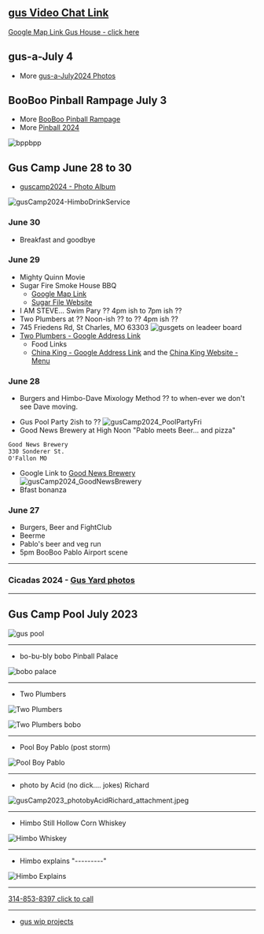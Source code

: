 ## [gus Video Chat Link](https://meet.google.com/zjf-xpvx-cqg)


[Google Map Link Gus House - click here](https://goo.gl/maps/85d9VKYTtEoHTdKJ6)

<!--
- [Click this link](https://meet.google.com/zjf-xpvx-cqg) to join the Video meeting 
- or use any phone ------------- [dial +1 929-324-2085](tel:9293242085)
  - Enter below PIN:
   ```
   464 687 723
   ```
-->
## gus-a-July 4
- More [gus-a-July2024 Photos](https://photos.app.goo.gl/YGpJxWJangXc1TEG9)
  
## BooBoo Pinball Rampage July 3
- More [BooBoo Pinball Rampage](./booboo)
- More [Pinball 2024](https://photos.app.goo.gl/Nep3nuChCkUugCLa8)

![bppbpp](./BooBoo-Gardians-20240703GC.jpg)

## Gus Camp June 28 to 30
- [guscamp2024 - Photo Album](https://photos.app.goo.gl/quMEdVytmvoXmD4v9)

![gusCamp2024-HimboDrinkService](./gusCamp2024-HimboDrinkService.jpg)

### June 30
- Breakfast and goodbye
  
### June 29
- Mighty Quinn Movie
- Sugar Fire Smoke House BBQ
    - [Google Map Link](https://maps.app.goo.gl/JDEhrZ1SKkLqTyhK6)
    - [Sugar File Website](https://sugarfiresmokehouse.com/)
- I AM STEVE... Swim Pary ?? 4pm ish to 7pm ish ??
- Two Plumbers at ?? Noon-ish ?? to ?? 4pm ish ??
- 745 Friedens Rd, St Charles, MO 63303
![gusgets on leadeer board](https://lh3.googleusercontent.com/pw/AP1GczO6uiFV1xN9LCTSIaJOz6mi22Q7PZ1FjrxQnC7Q8HMKUACnZ_1FlV-4AZ1icj3I8BNGmdY1xgq_ccDK_CYSLTpKdoAWcYnwW-SwvA8JCi_WTXon_lN98nV7vmDZfOc8hrZrb0obBvErG7KVCqhP2j6W=w955-h716-s-no-gm?authuser=0)
- [Two Plumbers - Google Address Link](https://maps.app.goo.gl/mdFCKvZWToaYAw8s7)
  - Food Links
  - [China King - Google Address Link](https://maps.app.goo.gl/LKLCgwQsX72iJxeGA) and the [China King Website - Menu](https://chinaking94.com/)

### June 28
- Burgers and Himbo-Dave Mixology Method ?? to when-ever we don't see Dave moving.
<!-- ![gusCamp2024_HimboMixology](./gusCamp2024_HimboMixology.jpg) -->
- Gus Pool Party 2ish to ??
![gusCamp2024_PoolPartyFri](./gusCamp2024_PoolPartyFri.jpg)
- Good News Brewery at High Noon "Pablo meets Beer... and pizza"
```
Good News Brewery
330 Sonderer St.
O'Fallon MO
```
- Google Link to [Good News Brewery](https://maps.app.goo.gl/tYhJg8uMxeXuacpX9)
![gusCamp2024_GoodNewsBrewery](./gusCamp2024_GoodNewsBrewery.jpg)
- Bfast bonanza
  
### June 27
- Burgers, Beer and FightClub
- Beerme
- Pablo's beer and veg run
- 5pm BooBoo Pablo Airport scene
---

### Cicadas 2024 - [Gus Yard photos](https://photos.app.goo.gl/yVqPhNAuAMYbgLX8A)

---

## Gus Camp Pool July 2023

 ![gus pool](gusCamp2023_gusPool_bobo_090abd1d13fb0747615e4b2ce7e8c94ff7ff0266-1.jpeg)

---
- bo-bu-bly bobo Pinball Palace

 ![bobo palace](gusCamp2023_boboPinBallPalace_1fe6aa5017bb5627483611e0d79cefb5cfc76671-1.jpeg)

---
- Two Plumbers

 ![Two Plumbers](./gusCamp2023_TwoPlumbers_PXL_20230729_175618635.jpg)

 ![Two Plumbers bobo](./gusCamp2023_TwoPlumbers_bobo_40989aa28a00451483afec41f7ca2952407549c0-1.jpeg)

---
- Pool Boy Pablo (post storm)

 ![Pool Boy Pablo](./gusCamp2023_PoolBoyPablo_PXL_20230729_234639965.jpg)

---
- photo by Acid (no dick.... jokes) Richard

 ![gusCamp2023_photobyAcidRichard_attachment.jpeg](gusCamp2023_photobyAcidRichard_attachment.jpeg)

---
- Himbo Still Hollow Corn Whiskey

 ![Himbo Whiskey](./gusCamp2023_Himbo_SillHollow_PXL_20230730_000643879.jpg)

---
- Himbo explains "---------"

 ![Himbo Explains](gusCamp2023_HimboExplains_c4e183e86abe9aab22de2e37f6db3d212d6d2c1b-1.jpeg)

<!--
# gus camp 2023 July 27-31
```
gus pool
1605 Summit Estates Drive
O'Fallon, MO  63366
```
-->
<!-- iframe src="https://www.google.com/maps/embed?pb=!1m18!1m12!1m3!1d3108.158334101756!2d-90.76213708800421!3d38.82883455062808!2m3!1f0!2f0!3f0!3m2!1i1024!2i768!4f13.1!3m3!1m2!1s0x87dec54e26a9cdcf%3A0xb89fda7274344df7!2s1605%20Summit%20Estates%20Dr%2C%20O&#39;Fallon%2C%20MO%2063366!5e0!3m2!1sen!2sus!4v1690142251600!5m2!1sen!2sus" width="600" height="450" style="border:0;" allowfullscreen="" loading="lazy" referrerpolicy="no-referrer-when-downgrade"></iframe>
-->


---

[314-853-8397 click to call](tel:314-853-8397)

---

- [gus wip projects](./wip)

<!--
- [Iowa Septic Rules](https://www.iowadnr.gov/Environmental-Protection/Water-Quality/Private-Septic-Systems) 4 houses or 15 people
- [Barndominimum youtube](https://www.youtube.com/watch?v=JvUOujyy9cA)
- [https://blog.christrees.com/tax/](https://blog.christrees.com/tax/)
- [https://blog.christrees.com/farm/llc](https://blog.christrees.com/farm/llc)
- [https://blog.christrees.com/farm/llc-create](https://blog.christrees.com/farm/llc-create)


## Thur July 27 pablo, bobo, trees, gus
- Pablo airport 
- bobo pablo beer and veg (for grill) run ?
- panteras pizza at gus's ? 

## Fri July 28 pablo, bobo, trees, gus, scout, acid, rance
- bfast at tony's diner or lunch at corner pub ?
- sugar fire bbq
- grill
- pool

## Sat July 28 pablo, bobo, trees, sip, gus, scout, acid, rance, himrich
- himrich arrives maybe he meets us at two plumbers
- two plumbers noon - ? hotwings pizza ? lots of food options
- pool and drinks post

## Sun July 29 pablo, bobo, trees, sip, gus, scout, acid, rance, himrich
- a himrich bfast ?
- pool 
-->


<!--

### Chris's blog [http://blog.christrees.com/](http://blog.christrees.com/)

---
- [https://www.cfu.net/tv-internet/tv-service-info/channel-guide](https://www.cfu.net/tv-internet/tv-service-info/channel-guide)
- [cattvwin10 channel map](https://docs.google.com/spreadsheets/d/1wjN1_N5Vjji6NQgE3DXi4D-S76sAHppQrdXsqh5qX2E/edit#gid=0) gus@conversehouse.com

[The Great Toilet Battle - Process not technology a Bill Gates mistake](https://www.youtube.com/watch?v=QKGDl_suBNI)
---

[Steve Gibbson - Sleep site](https://www.grc.com/health/sleep/healthy_sleep_formula.htm)

[Steve Gibbson - Vitamin D](https://www.grc.com/health/vitamin-d.htm)

---

More [Robot hand stuff on Linked-in](https://www.linkedin.com/feed/update/urn:li:activity:6924632966576918528/)

Cart pics here -> [Quantum Cart Pictures and video](https://photos.google.com/share/AF1QipOcmSWVo13AN7-6kMiFAKp3aLQ9WzmFhwPkc6LzjQDhEHbnF65kfic6rTgGdnVzOw?key=MUVOMEpjZC1pYlVNUEZSVWFWWmxIelQ1OUhCTmtB)

![cartid](https://lh3.googleusercontent.com/pw/AM-JKLWYspA9z8prantzjHWwBV5Yuuks2as6twVLfku06-80qOM2Qd2awKgUSdZxssV20-F72SEnOI49sdhuYpgrgT1YZujGgsKZyOqk60dg6uOBzsQSY6sir2WFpfz-iOV1FzhutTjbUkC0p1-SEJDUClFs=w1181-h885-no?authuser=0)

![cartpic](https://lh3.googleusercontent.com/pw/AM-JKLVXh6jeE41taz9Yne4I1urHzzt8Pq7wGTpPS-Bj3NtKeQMJ4j3MVLKhtMDRT3n2qiWt5ZlAS4E6YQXnCuDhNiu52bwOfHbul3qBzOidoXo3-X-6yhUeXRa809BiW-SpdSYwIb-0IiOFY6CMWUtyzbft=w598-h797-no?authuser=0)

[MST3K - TubiTV](https://tubitv.com/search/MST3K)

[Dead Like Me - TubiTV](https://tubitv.com/movies/302321/dead-like-me-life-after-death)

[FireFly - TubiTV](https://tubitv.com/series/300007905/firefly)

[Brad Nordyke - https://bradnordyke.com/](https://bradnordyke.com/) - [Brayden Nordyke - https://braydennordyke.com/](https://braydennordyke.com/)

## [Gus and BooBoo 60th Pics](https://photos.app.goo.gl/9Gc4Qnh2VxgPg6Pu8)
![Friday](https://lh3.googleusercontent.com/pw/AM-JKLXKxleScGhTUO7adePP6NuL_h2mqQpeqxilrIJ-cR-0J-8ETszZwrpM_aH4p9-s8xX0Ecvdf6K3ma1Ajc7GD-HJObcJGe0A99jcTk1xOT2baMhPqTyuXLhOUZ61C5Q1rxrTZhSBCKk0SLHfGNvRt__8=w1179-h885-no?authuser=0)

## [Gus and BooBoo 60th Pinball](https://photos.app.goo.gl/dQXPzZez8KuMvkm47)
![Birthday Pinball](https://lh3.googleusercontent.com/pw/AM-JKLWS3fwqiRyJeMkxLkO1K4oWUhUTyhdTU5t7X-MxzzIwl9sSgWiJTmG2vKccW_dzlK1AYYM-kGrjo649iMyIsz7zBAVz2BtdKEPcRDaCWHfv2ASddN5HnYnEQ-ERnoGWl1jcr7p18fy774Bq50tIrsuo=w1239-h929-no?authuser=0)

## [Toilet Talk Project](./project/toilettalk)
Toilet Talk Weekly meeting Wednesday 12:30 - 1:30pm CST [Click here to join using Google Meet - Toilet Talk](https://meet.google.com/efv-bzzx-pqa)

 [old one](https://meet.google.com/apg-vmih-akq)

- [Toilet construction pictures](https://photos.app.goo.gl/R6V62FhKW1S6XRuS8)


## [Media Server Project](http://blog.christrees.com/fix/media/)

## [SGBlockx - SGBX - Container Construction](https://www.sgblocks.com/)

## Exoskeleton
- youtube [Samsung walk-assist exoskeleton](https://youtu.be/QSRpyrfdoQ8)
- youtube [Ford workers Exoskeleton](https://www.youtube.com/watch?v=lWmFEoDjUc4)
- youtube [SuitX exoskeleton](https://www.youtube.com/watch?v=OiAVTz5BbZQ)
- youtube [Passive exoskeleton](https://youtu.be/2ADDb2TLdhw?t=332)
- [Samsung GEM assist]()
    - youtube [Samsung walk-assist exoskeleton](https://youtu.be/QSRpyrfdoQ8)
    - youtube [Samsung CES 2019](https://youtu.be/jJP0xKgorDY?t=96)
- [Hilti Exoskeleton](https://www.hilti.com/c/CLS_EXOSKELETON_HUMAN_AUGMENTATION)
    - youtube [Hilti EX0-01](https://youtu.be/SRb9XU9dmiA) 
- [SuitX Company](https://www.suitx.com/home#)
    - [LegX product page](https://www.suitx.com/legx) youtube [LegX video link](https://youtu.be/BkyPJ8D9rr4)
    - [BackX product page](https://www.suitx.com/backx)
    - [Phoenix Medical](https://www.suitx.com/phoenix-medical-exoskeleton)
- [Paexo Company Webpage](https://paexo.com/?lang=en)
    - [Paexo Back product page](https://paexo.com/paexo-back/?lang=en) youtube [Paexo Back exoskeletion](https://www.youtube.com/watch?v=PyMmqhT7lPk)


### [Car Problem Photos](https://photos.app.goo.gl/maauPr3ghJFAESkS7)

### [Portal TV $99 till 9/12](https://portal.facebook.com/products/portal-tv/)
-->
